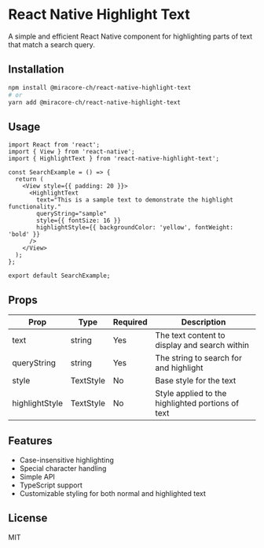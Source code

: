# React Native Highlight Text

A simple and efficient React Native component for highlighting parts of text that match a search query.

## Installation

```bash
npm install @miracore-ch/react-native-highlight-text
# or
yarn add @miracore-ch/react-native-highlight-text
```

## Usage

```tsx
import React from 'react';
import { View } from 'react-native';
import { HighlightText } from 'react-native-highlight-text';

const SearchExample = () => {
  return (
    <View style={{ padding: 20 }}>
      <HighlightText
        text="This is a sample text to demonstrate the highlight functionality."
        queryString="sample"
        style={{ fontSize: 16 }}
        highlightStyle={{ backgroundColor: 'yellow', fontWeight: 'bold' }}
      />
    </View>
  );
};

export default SearchExample;
```

## Props

| Prop | Type | Required | Description |
|------|------|----------|-------------|
| text | string | Yes | The text content to display and search within |
| queryString | string | Yes | The string to search for and highlight |
| style | TextStyle | No | Base style for the text |
| highlightStyle | TextStyle | No | Style applied to the highlighted portions of text |

## Features

- Case-insensitive highlighting
- Special character handling
- Simple API
- TypeScript support
- Customizable styling for both normal and highlighted text

## License

MIT
